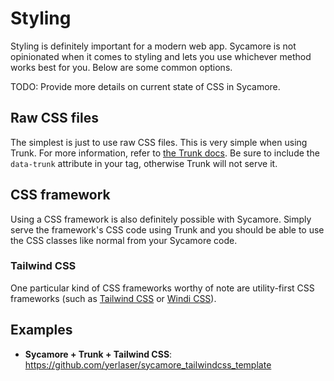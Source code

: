 # Styling

Styling is definitely important for a modern web app. Sycamore is not opinionated when it comes to
styling and lets you use whichever method works best for you. Below are some common options.

TODO: Provide more details on current state of CSS in Sycamore.

## Raw CSS files

The simplest is just to use raw CSS files. This is very simple when using Trunk. For more
information, refer to [the Trunk docs](https://trunkrs.dev/assets/#css). Be sure to include the
`data-trunk` attribute in your <link> tag, otherwise Trunk will not serve it.

## CSS framework

Using a CSS framework is also definitely possible with Sycamore. Simply serve the framework's CSS
code using Trunk and you should be able to use the CSS classes like normal from your Sycamore code.

### Tailwind CSS

One particular kind of CSS frameworks worthy of note are utility-first CSS frameworks (such as
[Tailwind CSS](https://tailwindcss.com/) or [Windi CSS](https://windicss.org/)).

## Examples

- **Sycamore + Trunk + Tailwind CSS**: https://github.com/yerlaser/sycamore_tailwindcss_template

